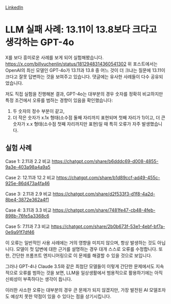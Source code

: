 [LinkedIn](https://www.linkedin.com/posts/byeongheon-lee-2b83aa222_llm-%EC%8B%A4%ED%8C%A8-%EC%82%AC%EB%A1%80-1311%EC%9D%B4-138%EB%B3%B4%EB%8B%A4-%ED%81%AC%EB%8B%A4%EA%B3%A0-%EC%83%9D%EA%B0%81%ED%95%98%EB%8A%94-gpt-4o-activity-7218853811015049217-r_4M?utm_source=share&utm_medium=member_desktop&rcm=ACoAADfxcywBkH2Mi2-YPZm7jSZERa3dQ2_DDEY)
# LLM 실패 사례: 13.11이 13.8보다 크다고 생각하는 GPT-4o

X를 보다 흥미로운 사례를 보게 되어 실험해봤습니다.
https://x.com/billyuchenlin/status/1812948314360541302
위 포스트에서는 OpenAI의 최신 모델인 GPT-4o가 13.11과 13.8 중 어느 것이 더 크냐는 질문에 13.11이 크다고 잘못 답변하는 것을 보여주고 있습니다. 댓글에는 유사한 사례들이 다수 공유되었습니다.

저도 직접 실험을 진행해본 결과, GPT-4o는 대부분의 경우 숫자를 정확히 비교하지만 특정 조건에서 오류를 범하는 경향이 있음을 확인했습니다: 
1. 두 숫자의 정수 부분이 같고,
2. 더 작은 숫자가 x.1x 형태(소수점 둘째 자리까지 표현되며 첫째 자리가 1)이고, 더 큰 숫자가 x.x 형태(소수점 첫째 자리까지만 표현)일 때
특히 오류가 자주 발생했습니다.

## 실험 사례
Case 1: 2.11과 2.2 비교
https://chatgpt.com/share/b6dddc69-d008-4855-9a3e-403a98a4a9a5

Case 2: 12.11과 12.2 비교
https://chatgpt.com/share/b1d89ccf-ad49-455c-925e-86d473a4fa46

Case 3: 2.11과 2.9 비교
https://chatgpt.com/share/d2f533f3-d1f8-4a2d-8be4-3872e362a4f1

Case 4: 3.11과 3.3 비교
https://chatgpt.com/share/7481fe47-cb48-4feb-898b-76fe5a3368c6

Case 5: 7.11과 7.3 비교
https://chatgpt.com/share/2b0b673f-53e1-4ebf-bf7a-0e9a91f7df46

이 오류는 일반적인 사용 사례에는 거의 영향을 미치지 않으며, 항상 발생하는 것도 아닙니다. 모델이 첫 답변에 대한 근거를 설명하는 경우 대개 스스로 오류를 수정합니다. 또한, 간단한 프롬프트 엔지니어링으로 이 문제를 해결할 수 있을 것으로 보입니다.

그러나 GPT-4나 Claude 3.5와 같은 최첨단 모델들이 이렇게 간단한 문제에서도 지속적으로 오류를 범하는 것을 보면, LLM을 일상생활에서 범용적으로 활용하기에는 아직 신뢰성이 부족하다는 생각이 듭니다.

이러한 사소한 오류는 대부분의 경우 큰 문제가 되지 않겠지만, 가장 발전된 AI 모델조차도 예상치 못한 약점이 있을 수 있다는 점을 상기시킵니다. 